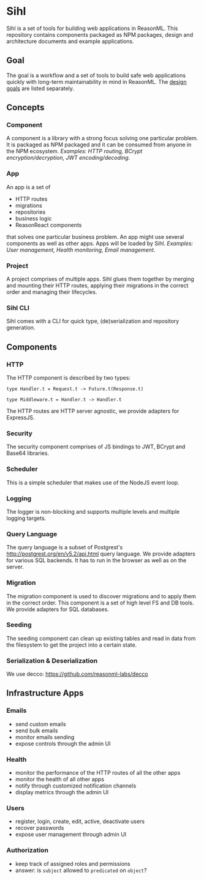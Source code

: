 # Sihl

Sihl is a set of tools for building web applications in ReasonML. This repository contains components packaged as NPM packages, design and architecture documents and example applications.

## Goal

The goal is a workflow and a set of tools to build safe web applications quickly with long-term maintainability in mind in ReasonML. The [design goals](DESIGN_GOALS.md) are listed separately.

## Concepts

### Component

A component is a library with a strong focus solving one particular problem. It is packaged as NPM packaged and it can be consumed from anyone in the NPM ecosystem. *Examples: HTTP routing, BCrypt encryption/decryption, JWT encoding/decoding*.

### App

An app is a set of

* HTTP routes
* migrations
* repositories
* business logic
* ReasonReact components

that solves one particular business problem. An app might use several components as well as other apps. Apps will be loaded by Sihl. *Examples: User management, Health monitoring, Email management*.

### Project

A project comprises of multiple apps. Sihl glues them together by merging and mounting their HTTP routes, applying their migrations in the correct order and managing their lifecycles.

### Sihl CLI

Sihl comes with a CLI for quick type, (de)serialization and repository generation.

## Components

### HTTP

The HTTP component is described by two types:
```reasonml
type Handler.t = Request.t -> Future.t(Response.t)
```
```reasonml
type Middleware.t = Handler.t -> Handler.t
```

The HTTP routes are HTTP server agnostic, we provide adapters for ExpressJS.

### Security

The security component comprises of JS bindings to JWT, BCrypt and Base64 libraries.

### Scheduler

This is a simple scheduler that makes use of the NodeJS event loop.

### Logging

The logger is non-blocking and supports multiple levels and multiple logging targets.

### Query Language

The query language is a subset of Postgrest's http://postgrest.org/en/v5.2/api.html query language. We provide adapters for various SQL backends. It has to run in the browser as well as on the server.

### Migration

The migration component is used to discover migrations and to apply them in the correct order. This component is a set of high level FS and DB tools. We provide adapters for SQL databases.

### Seeding

The seeding component can clean up existing tables and read in data from the filesystem to get the project into a certain state.

### Serialization & Deserialization

We use decco: https://github.com/reasonml-labs/decco

## Infrastructure Apps

### Emails

* send custom emails
* send bulk emails
* monitor emails sending
* expose controls through the admin UI

### Health

* monitor the performance of the HTTP routes of all the other apps
* monitor the health of all other apps
* notify through customized notification channels
* display metrics through the admin UI

### Users

* register, login, create, edit, active, deactivate users
* recover passwords
* expose user management through admin UI

### Authorization

* keep track of assigned roles and permissions
* answer: is `subject` allowed to `predicated` on `object`?
